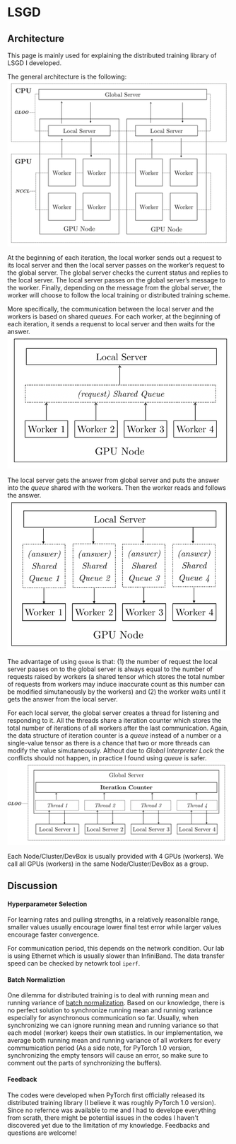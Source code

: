 # LSGD
## Architecture
This page is mainly used for explaining the distributed training library of LSGD I developed.

The general architecture is the following:
![](./dist_arch.png)

At the beginning of each iteration, the local worker sends out a request to its local server and then the local server passes on the worker’s request to the global server. The global server checks the current status and replies to the local server. The local server passes on the global server’s message to the worker. Finally, depending on the message from the global server, the worker will choose to follow the local training or distributed training scheme.

More specifically, the communication between the local server and the workers is based on shared *queues*. For each worker, at the beginning of each iteration, it sends a requenst to local server and then waits for the answer.
![](./dist_local1.png)

The local server gets the answer from global server and puts the answer into the *queue* shared with the workers. Then the worker reads and follows the answer.
![](./dist_local2.png)

The advantage of using `queue` is that: (1) the number of request the local server paases on to the global server is always equal to the number of requests raised by workers (a shared tensor which stores the total number of requests from workers may induce inaccurate count as this number can be modified simutaneously by the workers) and (2) the worker waits until it gets the answer from the local server.

For each local server, the global server creates a thread for listening and responding to it. All the threads share a iteration counter which stores the total number of iterations of all workers after the last communication. Again, the data structure of iteration counter is a *queue* instead of a number or a single-value tensor as there is a chance that two or more threads can modify the value simutaneously. Althout due to *Global Interpreter Lock* the conflicts should not happen, in practice I found using *queue* is safer.
![](./dist_global.png)

Each Node/Cluster/DevBox is usually provided with 4 GPUs (workers). We call all GPUs (workers) in the same Node/Cluster/DevBox as a group.

## Discussion

#### Hyperparameter Selection
For learning rates and pulling strengths, in a relatively reasonalble range, smaller values usually encourage lower final test error while larger values encourage faster convergence.

For communication period, this depends on the network condition. Our lab is using Ethernet which is usually slower than InfiniBand. The data transfer speed can be checked by netowrk tool `iperf`.

#### Batch Normaliztion
One dilemma for distributed training is to deal with running mean and running variance of [batch normalization](https://arxiv.org/abs/1502.03167). Based on our knowledge, there is no perfect solution to synchronize running mean and running variance especially for asynchronous communication so far. Usually, when synchronizing we can ignore running mean and running variance so that each model (worker) keeps their own statistics. In our implementation, we average both running mean and running variance of all workers for every commumication period (As a side note, for PyTorch 1.0 version, synchronizing the empty tensors will cause an error, so make sure to comment out the parts of synchronizing the buffers).

#### Feedback
The codes were developed when PyTorch first officially released its distributed training library (I believe it was roughly PyTorch 1.0 version). Since no refernce was available to me and I had to develope everything from scrath, there might be potential issues in the codes I haven't discovered yet due to the limitation of my knowledge. Feedbacks and questions are welcome!
